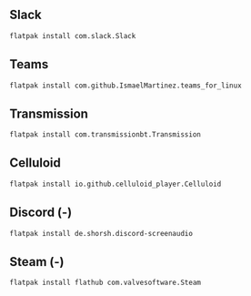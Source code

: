 ## Slack
```sh
flatpak install com.slack.Slack
```
## Teams
```sh
flatpak install com.github.IsmaelMartinez.teams_for_linux
```
## Transmission
```sh
flatpak install com.transmissionbt.Transmission
```
## Celluloid
```sh
flatpak install io.github.celluloid_player.Celluloid
```
## Discord (-)
```sh
flatpak install de.shorsh.discord-screenaudio
```
## Steam (-)
```sh
flatpak install flathub com.valvesoftware.Steam
```
